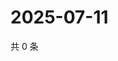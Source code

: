 # 2025-07-11

共 0 条

<!-- BEGIN ZHIHUVIDEO -->
<!-- 最后更新时间 Fri Jul 11 2025 20:22:03 GMT+0800 (China Standard Time) -->

<!-- END ZHIHUVIDEO -->
